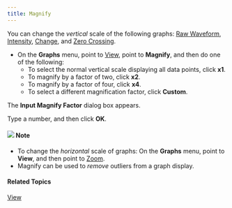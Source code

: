 ```yaml
---
title: Magnify
---
```


You can change the *vertical* scale of the following graphs: [Raw Waveform](types/raw-waveform), [Intensity](types/intensity), [Change](types/change), and [Zero Crossing](types/zero-crossing).

- On the **Graphs** menu, point to [View](view), point to **Magnify**, and then do one of the following:
  - To select the normal vertical scale displaying all data points, click **x1**.
  - To magnify by a factor of two, click **x2**.
  - To magnify by a factor of four, click **x4**.
  - To select a different magnification factor, click **Custom**.

The **Input Magnify Factor** dialog box appears.

Type a number, and then click **OK**.

#### ![](../../../images/001.png) **Note**
- To change the *horizontal* scale of graphs: On the **Graphs** menu, point to **View**, and then point to [Zoom](zoom).
- Magnify can be used to *remove* outliers from a graph display.

#### **Related Topics**
[View](view)
